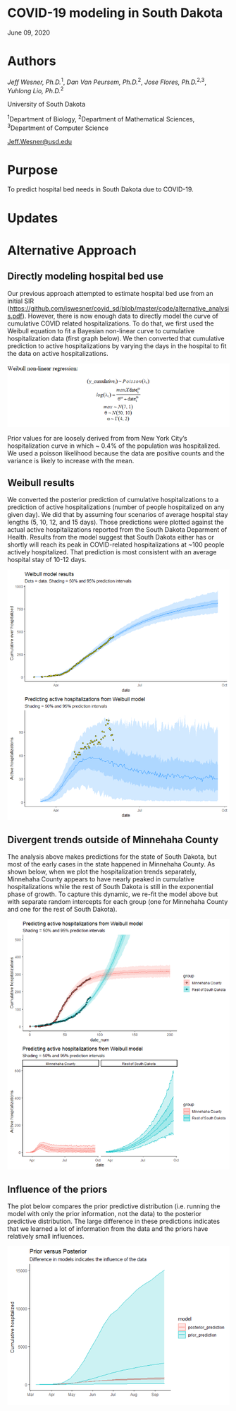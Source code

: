 COVID-19 modeling in South Dakota
================
June 09, 2020

# Authors

*Jeff Wesner, Ph.D.*<sup>1</sup>, *Dan Van Peursem, Ph.D.*<sup>2</sup>,
*Jose Flores, Ph.D.*<sup>2,3</sup>, *Yuhlong Lio, Ph.D.*<sup>2</sup>

University of South Dakota

<sup>1</sup>Department of Biology, <sup>2</sup>Department of
Mathematical Sciences, <sup>3</sup>Department of Computer Science

<Jeff.Wesner@usd.edu>

# Purpose

To predict hospital bed needs in South Dakota due to COVID-19.

# Updates

# Alternative Approach

## Directly modeling hospital bed use

Our previous approach attempted to estimate hospital bed use from an
initial SIR
(<https://github.com/jswesner/covid_sd/blob/master/code/alternative_analysis.pdf>).
However, there is now enough data to directly model the curve of
cumulative COVID related hospitalizations. To do that, we first used the
Weibull equation to fit a Bayesian non-linear curve to cumulative
hospitalization data (first graph below). We then converted that
cumulative prediction to active hospitalizations by varying the days in
the hospital to fit the data on active hospitalizations.

![](README_files/figure-gfm/unnamed-chunk-2-1.png)<!-- -->

Prior values for are loosely derived from from New York City’s
hospitalization curve in which \~ 0.4% of the population was
hospitalized. We used a poisson likelihood because the data are positive
counts and the variance is likely to increase with the mean.

## Weibull results

We converted the posterior prediction of cumulative hospitalizations to
a prediction of active hospitalizations (number of people hospitalized
on any given day). We did that by assuming four scenarios of average
hospital stay lengths (5, 10, 12, and 15 days). Those predictions were
plotted against the actual active hospitalizations reported from the
South Dakota Deparment of Health. Results from the model suggest that
South Dakota either has or shortly will reach its peak in COVID-related
hospitalizations at \~100 people actively hospitalized. That prediction
is most consistent with an average hospital stay of 10-12 days.

![](README_files/figure-gfm/unnamed-chunk-4-1.png)<!-- -->

## Divergent trends outside of Minnehaha County

The analysis above makes predictions for the state of South Dakota, but
most of the early cases in the state happened in Minnehaha County. As
shown below, when we plot the hospitalization trends separately,
Minnehaha County appears to have nearly peaked in cumulative
hospitalizations while the rest of South Dakota is still in the
exponential phase of growth. To capture this dynamic, we re-fit the
model above but with separate random intercepts for each group (one for
Minnehaha County and one for the rest of South Dakota).

![](README_files/figure-gfm/unnamed-chunk-6-1.png)<!-- -->

## Influence of the priors

The plot below compares the prior predictive distribution (i.e. running
the model with only the prior information, not the data) to the
posterior predictive distribution. The large difference in these
predictions indicates that we learned a lot of information from the data
and the priors have relatively small influences.

![](README_files/figure-gfm/unnamed-chunk-7-1.png)<!-- -->
